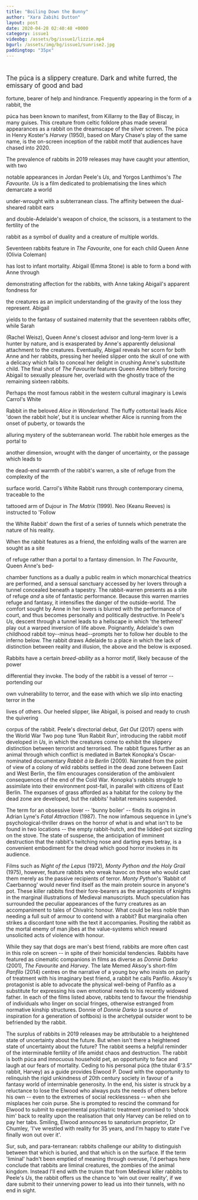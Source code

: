 ```yaml
---
title: "Boiling Down the Bunny"
author: "Xara Zabihi Dutton"
layout: post
date: 2020-04-28 02:40:48 +0000
category: issue1
videobg: /assets/bg/issue1/lizzie.mp4
bgurl: /assets/img/bg/issue1/sunrise2.jpg
paddingtop: "35px"
---
```


<p id="first-paragraph" style="font-size: larger;left: 15%;padding-top: 25px;">The púca is a slippery creature. Dark and white furred, the emissary of
good and bad</p>

fortune, bearer of help and hindrance. Frequently appearing in the form
of a rabbit, the

púca has been known to manifest, from Killarny to the Bay of Biscay, in
many guises. This creature from celtic folklore phas made several
appearances as a rabbit on the dreamscape of the silver screen. The púca
in Henry Koster's *Harvey* (1950), based on Mary Chase's play of the
same name, is the on-screen inception of the rabbit motif that audiences
have chased into 2020.

The prevalence of rabbits in 2019 releases may have caught your
attention, with two

notable appearances in Jordan Peele's *Us*, and Yorgos Lanthimos's *The
Favourite*. *Us* is a film dedicated to problematising the lines which
demarcate a world

under-wrought with a subterranean class. The affinity between the
dual-sheared rabbit ears

and double-Adelaide's weapon of choice, the scissors, is a testament to
the fertility of the

rabbit as a symbol of duality and a creature of multiple worlds.

Seventeen rabbits feature in *The Favourite*, one for each child Queen
Anne (Olivia Coleman)

has lost to infant mortality. Abigail (Emma Stone) is able to form a
bond with Anne through

demonstrating affection for the rabbits, with Anne taking Abigail's
apparent fondness for

the creatures as an implicit understanding of the gravity of the loss
they represent. Abigail

yields to the fantasy of sustained maternity that the seventeen rabbits
offer, while Sarah

(Rachel Weisz), Queen Anne's closest advisor and long-term lover is a
hunter by nature, and is exasperated by Anne's apparently delusional
attachment to the creatures. Eventually, Abigail reveals her scorn for
both Anne and her rabbits, pressing her heeled slipper onto the skull of
one with a delicacy which fails to conceal her delight in crushing
Anne's substitute child. The final shot of *The Favourite* features
Queen Anne bitterly forcing Abigail to sexually pleasure her, overlaid
with the ghostly trace of the remaining sixteen rabbits.

Perhaps the most famous rabbit in the western cultural imaginary is
Lewis Carrol's White

Rabbit in the beloved *Alice in Wonderland*. The fluffy cottontail leads
Alice 'down the rabbit hole', but it is unclear whether Alice is running
from the onset of puberty, or towards the

alluring mystery of the subterranean world. The rabbit hole emerges as
the portal to

another dimension, wrought with the danger of uncertainty, or the
passage which leads to

the dead-end warmth of the rabbit's warren, a site of refuge from the
complexity of the

surface world. Carrol's White Rabbit runs through contemporary cinema,
traceable to the

tattooed arm of Dujour in *The Matrix* (1999). Neo (Keanu Reeves) is
instructed to 'Follow

the White Rabbit' down the first of a series of tunnels which penetrate
the nature of his reality.

When the rabbit features as a friend, the enfolding walls of the warren
are sought as a site

of refuge rather than a portal to a fantasy dimension. In *The
Favourite*, Queen Anne's bed-

chamber functions as a dually a public realm in which monarchical
theatrics are performed, and a sensual sanctuary accessed by her lovers
through a tunnel concealed beneath a tapestry. The rabbit-warren
presents as a site of refuge *and* a site of fantastic performance.
Because this warren marries refuge and fantasy, it intensifies the
danger of the outside-world. The comfort sought by Anne in her lovers is
blurred with the performance of court, and thus becomes personally and
politically destructive. In Peele's *Us*, descent through a tunnel leads
to a hellscape in which 'the tethered' play out a warped inversion of
life above. Poignantly, Adelaide's own childhood rabbit toy--minus
head--prompts her to follow her double to the inferno below. The rabbit
draws Adelaide to a place in which the lack of distinction between
reality and illusion, the above and the below is exposed.

Rabbits have a certain *breed-ability* as a horror motif, likely because
of the power

differential they invoke. The body of the rabbit is a vessel of terror
-- portending our

own vulnerability to terror, and the ease with which we slip into
enacting terror in the

lives of others. Our heeled slipper, like Abigail, is poised and ready
to crush the quivering

corpus of the rabbit. Peele's directorial debut, *Get Out* (2017) opens
with the World War Two pop tune 'Run Rabbit Run', introducing the rabbit
motif developed in *Us*, in which the creatures come to exhibit the
slippery distinction between terrorist and terrorised. The rabbit
figures further as an animal through which conflict is mediated in
Bartek Konopka\'s Oscar-nominated documentary *Rabbit à la Berlin*
(2009). Narrated from the point of view of a colony of wild rabbits
settled in the dead zone between East and West Berlin, the film
encourages consideration of the ambivalent consequences of the end of
the Cold War. Konopka's rabbits struggle to assimilate into their
environment post-fall, in parallel with citizens of East Berlin. The
expanses of grass afforded as a habitat for the colony by the dead zone
are developed, but the rabbits' habitat remains suspended.

The term for an obsessive lover -- 'bunny boiler' -- finds its origins
in Adrian Lyne's *Fatal Attraction* (1987). The now infamous sequence in
Lyne's psychological-thriller draws on the horror of what is and what
isn't to be found in two locations -- the empty rabbit-hutch, and the
lidded-pot sizzling on the stove. The state of suspense, the
anticipation of imminent destruction that the rabbit's twitching nose
and darting eyes betray, is a convenient embodiment for the dread which
good horror invokes in its audience.

Films such as *Night of the Lepus* (1972)*, Monty Python and the Holy
Grail* (1975), however, feature rabbits who wreak havoc on those who
would cast them merely as the passive recipients of terror. *Monty
Python*'s 'Rabbit of Caerbannog' would never find itself as the main
protein source in anyone's pot. These killer rabbits find their
fore-bearers as the antagonists of knights in the marginal illustrations
of Medieval manuscripts. Much speculation has surrounded the peculiar
appearances of the furry creatures as an accompaniment to tales of
Chivalric honour. What could be less noble than needing a full suit of
armour to contend with a rabbit? But marginalia often strikes a
discordant tone with the text it accompanies. Positing the rabbit as the
mortal enemy of man jibes at the value-systems which reward unsolicited
acts of violence with honour.

While they say that dogs are man's best friend, rabbits are more often
cast in this role on screen -- in spite of their homicidal tendencies.
Rabbits have featured as cinematic companions in films as diverse as
*Donnie Darko* (2001), *The Favourite* and *Harvey*. The late Memed
Aksoy's short-film *Panfilo* (2014) centres on the narrative of a young
boy who insists on parity of treatment with his imaginary best friend, a
rabbit he calls Panfilo. Aksoy's protagonist is able to advocate the
physical well-being of Panfilo as a substitute for expressing his own
emotional needs to his recently widowed father. In each of the films
listed above, rabbits tend to favour the friendship of individuals who
linger on social fringes, otherwise estranged from normative kinship
structures. Donnie of *Donnie Darko* (a source of inspiration for a
generation of softbois) is the archetypal outsider wont to be befriended
by the rabbit.

The surplus of rabbits in 2019 releases may be attributable to a
heightened state of uncertainty about the future. But when isn't there a
heightened state of uncertainty about the future? The rabbit seems a
helpful reminder of the interminable fertility of life amidst chaos and
destruction. The rabbit is both púca and innocuous household pet, an
opportunity to face and laugh at our fears of mortality. Ceding to his
personal púca (the titular 6'3.5" rabbit, Harvey) as a guide provides
Elwood P. Dowd with the opportunity to relinquish the rigid unkindness
of 20th century society in favour of a fantasy world of interminable
generosity. In the end, his sister is struck by a reluctance to lose the
Elwood who always puts the needs of others before his own -- even to the
extremes of social recklessness -- when she misplaces her coin purse.
She is prompted to rescind the command for Elwood to submit to
experimental psychiatric treatment promised to 'shock him' back to
reality upon the realisation that only Harvey can be relied on to pay
her tabs. Smiling, Elwood announces to sanatorium proprietor, Dr
Chumley, 'I've wrestled with reality for 35 years, and I'm happy to
state I've finally won out over it'.

Sur, sub, and para-terranean: rabbits challenge our ability to
distinguish between that which is buried, and that which is on the
surface. If the term 'liminal' hadn't been emptied of meaning through
overuse, I'd perhaps here conclude that rabbits are liminal creatures,
the zombies of the animal kingdom. Instead I'll end with the truism that
from Medieval killer rabbits to Peele's *Us*, the rabbit offers us the
chance to 'win out over reality', if we dare submit to their unnerving
power to lead us into their tunnels, with no end in sight.
